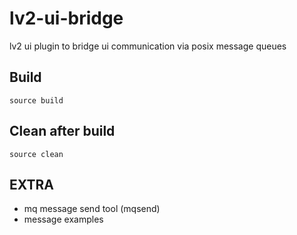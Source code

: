 # lv2-ui-bridge
lv2 ui plugin to bridge ui communication via posix message queues

## Build

```
source build
```

## Clean after build

```
source clean
```

## EXTRA

* mq message send tool (mqsend)
* message examples
